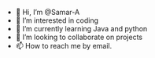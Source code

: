 - 👋 Hi, I’m @Samar-A
- 👀 I’m interested in coding 
- 🌱 I’m currently learning Java and python 
- 💞️ I’m looking to collaborate on projects 
- 📫 How to reach me by email.

<!---
Samar-A/Samar-A is a ✨ special ✨ repository because its `README.md` (this file) appears on your GitHub profile.
You can click the Preview link to take a look at your changes.
--->
